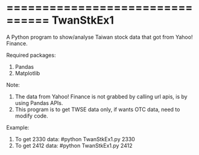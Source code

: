 ================================
TwanStkEx1
================================
A Python program to show/analyse Taiwan stock data that got from Yahoo! Finance.

Required packages:
1. Pandas
2. Matplotlib

Note:
1. The data from Yahoo! Finance is not grabbed by calling url apis, is by using Pandas APIs.
2. This program is to get TWSE data only, if wants OTC data, need to modify code.

Example:
1. To get 2330 data: #python TwanStkEx1.py 2330
2. To get 2412 data: #python TwanStkEx1.py 2412

